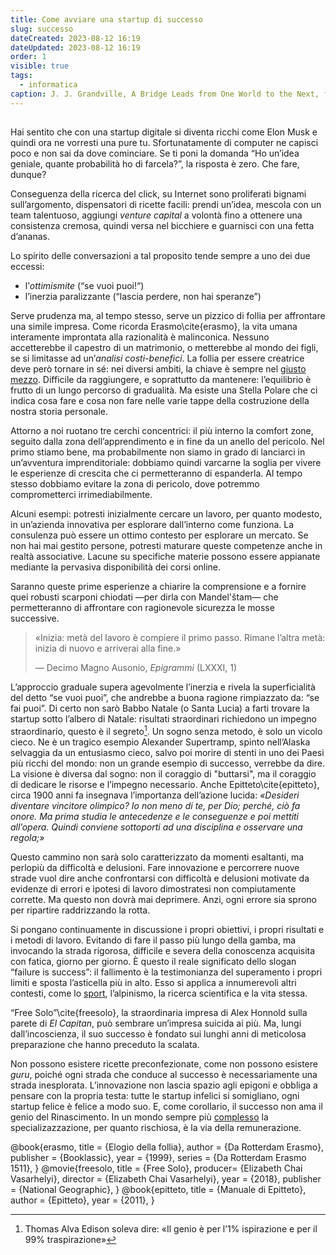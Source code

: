 ```yaml
---
title: Come avviare una startup di successo
slug: successo
dateCreated: 2023-08-12 16:19
dateUpdated: 2023-08-12 16:19
order: 1
visible: true
tags:
  - informatica
caption: J. J. Grandville, A Bridge Leads from One World to the Next, from Another World, 1844
---
```


##

<span class="newthought">Hai sentito</span> che con una startup digitale si diventa ricchi come Elon Musk e quindi ora ne vorresti una pure tu. Sfortunatamente di computer ne capisci poco e non sai da dove cominciare. Se ti poni la domanda “Ho un’idea geniale, quante probabilità ho di farcela?”, la risposta è zero. Che fare, dunque?

Conseguenza della ricerca del click, su Internet sono proliferati bignami sull’argomento, dispensatori di ricette facili: prendi un’idea, mescola con un team talentuoso, aggiungi _venture capital_ a volontà fino a ottenere una consistenza cremosa, quindi versa nel bicchiere e guarnisci con una fetta d’ananas.

Lo spirito delle conversazioni a tal proposito tende sempre a uno dei due eccessi:

- l’_ottimismite_ (“se vuoi puoi!“)
- l’inerzia paralizzante (“lascia perdere, non hai speranze”)

Serve prudenza ma, al tempo stesso, serve un pizzico di follia per affrontare una simile impresa. Come ricorda Erasmo\cite{erasmo}, la vita umana interamente improntata alla razionalità è malinconica. Nessuno accetterebbe il capestro di un matrimonio, o metterebbe al mondo dei figli, se si limitasse ad un’_analisi costi-benefici_. La follia per essere creatrice deve però tornare in sé: nei diversi ambiti, la chiave è sempre nel [giusto mezzo](/notes/giusto-mezzo/). Difficile da raggiungere, e soprattutto da mantenere: l’equilibrio è frutto di un lungo percorso di gradualità. Ma esiste una Stella Polare che ci indica cosa fare e cosa non fare nelle varie tappe della costruzione della nostra storia personale.

Attorno a noi ruotano tre cerchi concentrici: il più interno la comfort zone, seguito dalla zona dell’apprendimento e in fine da un anello del pericolo. Nel primo stiamo bene, ma probabilmente non siamo in grado di lanciarci in un’avventura imprenditoriale: dobbiamo quindi varcarne la soglia per vivere le esperienze di crescita che ci permetteranno di espanderla. Al tempo stesso dobbiamo evitare la zona di pericolo, dove potremmo comprometterci irrimediabilmente.

Alcuni esempi: potresti inizialmente cercare un lavoro, per quanto modesto, in un’azienda innovativa per esplorare dall’interno come funziona. La consulenza può essere un ottimo contesto per esplorare un mercato. Se non hai mai gestito persone, potresti maturare queste competenze anche in realtà associative. Lacune su specifiche materie possono essere appianate mediante la pervasiva disponibilità dei corsi online.

Saranno queste prime esperienze a chiarire la comprensione e a fornire quei robusti scarponi chiodati —per dirla con Mandel'štam— che permetteranno di affrontare con ragionevole sicurezza le mosse successive.

<div class='epigraph'>

> «Inizia: metà del lavoro è compiere il primo passo. Rimane l’altra metà: inizia di nuovo e arriverai alla fine.» <footer> — Decimo Magno Ausonio, _Epigrammi_ (LXXXI, 1)</footer>

</div>

L’approccio graduale supera agevolmente l’inerzia e rivela la superficialità del detto “se vuoi puoi”, che andrebbe a buona ragione rimpiazzato da: “se fai puoi”. Di certo non sarò Babbo Natale (o Santa Lucia) a farti trovare la startup sotto l’albero di Natale: risultati straordinari richiedono un impegno straordinario, questo è il segreto[^1]. Un sogno senza metodo, è solo un vicolo cieco. Ne è un tragico esempio Alexander Supertramp, spinto nell’Alaska selvaggia da un entusiasmo cieco, salvo poi morire di stenti in uno dei Paesi più ricchi del mondo: non un grande esempio di successo, verrebbe da dire. La visione è diversa dal sogno: non il coraggio di "buttarsi", ma il coraggio di dedicare le risorse e l’impegno necessario. Anche Epitteto\cite{epitteto}, circa 1900 anni fa insegnava l’importanza dell’azione lucida: _«Desideri diventare vincitore olimpico? Io non meno di te, per Dio; perché‚ ciò fa onore. Ma prima studia le antecedenze e le conseguenze e poi mettiti all’opera. Quindi conviene sottoporti ad una disciplina e osservare una regola;»_

[^1]: Thomas Alva Edison soleva dire: «Il genio è per l’1% ispirazione e per il 99% traspirazione»

Questo cammino non sarà solo caratterizzato da momenti esaltanti, ma perlopiù da difficoltà e delusioni. Fare innovazione e percorrere nuove strade vuol dire anche confrontarsi con difficoltà e delusioni motivate da evidenze di errori e ipotesi di lavoro dimostratesi non compiutamente corrette. Ma questo non dovrà mai deprimere. Anzi, ogni errore sia sprono per ripartire raddrizzando la rotta.

Si pongano continuamente in discussione i propri obiettivi, i propri risultati e i metodi di lavoro. Evitando di fare il passo più lungo della gamba, ma invocando la strada rigorosa, difficile e severa della conoscenza acquisita con fatica, giorno per giorno. È questo il reale significato dello slogan “failure is success”: il fallimento è la testimonianza del superamento i propri limiti e sposta l’asticella più in alto. Esso si applica a innumerevoli altri contesti, come lo [sport](/notes/sport/), l’alpinismo, la ricerca scientifica e la vita stessa.

“Free Solo”\cite{freesolo}, la straordinaria impresa di Alex Honnold sulla parete di _El Capitan_, può sembrare un’impresa suicida ai più. Ma, lungi dall’incoscienza, il suo successo è fondato sui lunghi anni di meticolosa preparazione che hanno preceduto la scalata.

Non possono esistere ricette preconfezionate, come non possono esistere _guru_, poiché ogni strada che conduce al successo è necessariamente una strada inesplorata. L’innovazione non lascia spazio agli epigoni e obbliga a pensare con la propria testa: tutte le startup infelici si somigliano, ogni startup felice è felice a modo suo. E, come corollario, il successo non ama il genio del Rinascimento. In un mondo sempre più [complesso](/notes/progresso/) la specializazzazione, per quanto rischiosa, è la via della remunerazione.


<bibliography>
@book{erasmo,
   title =     {Elogio della follia},
   author =    {Da Rotterdam Erasmo},
   publisher = {Booklassic},
   year =      {1999},
   series =    {Da Rotterdam Erasmo 1511},
}
@movie{freesolo,
  title =   {Free Solo},
  producer= {Elizabeth Chai Vasarhelyi},
  director = {Elizabeth Chai Vasarhelyi},
  year = {2018},
  publisher = {National Geographic},
}
@book{epitteto,
   title =     {Manuale di Epitteto},
   author =    {Epitteto},
   year =      {2011},
}
<bibliography>
